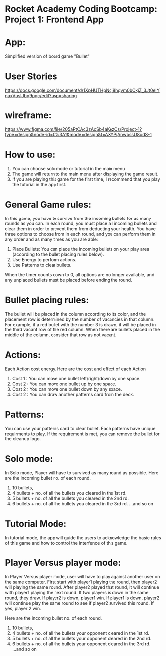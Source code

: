 # Rocket Academy Coding Bootcamp: Project 1: Frontend App

# App:

Simplified version of board game "Bullet"

# User Stories

https://docs.google.com/document/d/1XpHUTHpNqi8hqvm0bCkjZ_3Jt0eIYnaxVusIJbq9pqc/edit?usp=sharing

# wireframe:

https://www.figma.com/file/205aPtCAc3zAcSb4aKezCs/Project-1?type=design&node-id=0%3A1&mode=design&t=AXYPjAnwbssU8odS-1

# How to use:

1. You can choose solo mode or tutorial in the main menu
2. The game will return to the main menu after displaying the game result.
3. If you are playing this game for the first time, I recommend that you play the tutorial in the app first.

# General Game rules:

In this game, you have to survive from the incoming bullets for as many rounds as you can.
In each round, you must place all incoming bullets and clear them in order to prevent them from deducting your health.
You have three options to choose from in each round, and you can perform them in any order and as many times as you are able:

1. Place Bullets: You can place the incoming bullets on your play area (according to the bullet placing rules below).
2. Use Energy to perform actions.
3. Use Patterns to clear bullets.

When the timer counts down to 0, all options are no longer available, and any unplaced bullets must be placed before ending the round.

# Bullet placing rules:

The bullet will be placed in the column according to its color, and the placement row is determined by the number of vacancies in that column.
For example, if a red bullet with the number 3 is drawn, it will be placed in the third vacant row of the red column. When there are bullets placed in the middle of the column, consider that row as not vacant.

# Actions:

Each Action cost energy.
Here are the cost and effect of each Action

1. Cost 1 : You can move one bullet left/right/down by one space.
2. Cost 2 : You can move one bullet up by one space.
3. Cost 2 : You can move one bullet down by any space.
4. Cost 2 : You can draw another patterns card from the deck.

# Patterns:

You can use your patterns card to clear bullet.
Each patterns have unique requirments to play.
If the requirement is met, you can remove the bullet for the cleanup logo.

# Solo mode:

In Solo mode, Player will have to survived as many round as possible.
Here are the incoming bullet no. of each round.

1. 10 bullets,
2. 4 bullets + no. of all the bullets you cleared in the 1st rd.
3. 5 bullets + no. of all the bullets you cleared in the 2nd rd.
4. 6 bullets + no. of all the bullets you cleared in the 3rd rd.
   ...and so on

# Tutorial Mode:

In tutorial mode, the app will guide the users to acknowledge the basic rules of this game and how to control the interfence of this game.

# Player Versus player mode:

In Player Versus player mode, user will have to play against another user on the same computer.
First start with player1 playing the round, then player2 will playing the same round.
After player2 played that round, it will continue with player1 playing the next round.
If two players is down in the same round, they draw.
If player2 is down, player1 win.
If player1 is down, player2 will continue play the same round to see if player2 survived this round.
If yes, player 2 win.

Here are the incoming bullet no. of each round.

1. 10 bullets,
2. 4 bullets + no. of all the bullets your opponent cleared in the 1st rd.
3. 5 bullets + no. of all the bullets your opponent cleared in the 2nd rd.
4. 6 bullets + no. of all the bullets your opponent cleared in the 3rd rd.
   ...and so on
